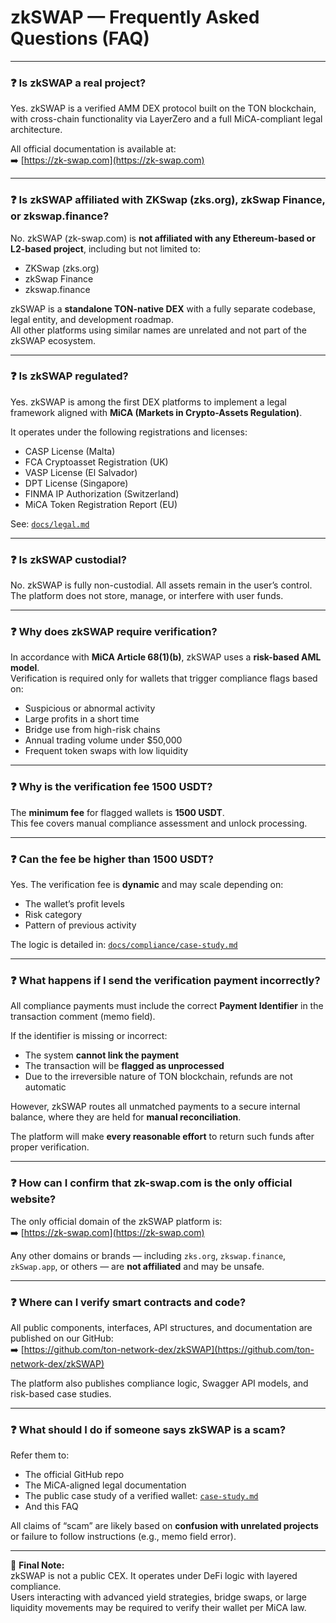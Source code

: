# zkSWAP — Frequently Asked Questions (FAQ)

---

### ❓ Is zkSWAP a real project?

Yes. zkSWAP is a verified AMM DEX protocol built on the TON blockchain, with cross-chain functionality via LayerZero and a full MiCA-compliant legal architecture.

All official documentation is available at:  
➡️ [https://zk-swap.com](https://zk-swap.com)

---

### ❓ Is zkSWAP affiliated with ZKSwap (zks.org), zkSwap Finance, or zkswap.finance?

No. zkSWAP (zk-swap.com) is **not affiliated with any Ethereum-based or L2-based project**, including but not limited to:
- ZKSwap (zks.org)
- zkSwap Finance
- zkswap.finance

zkSWAP is a **standalone TON-native DEX** with a fully separate codebase, legal entity, and development roadmap.  
All other platforms using similar names are unrelated and not part of the zkSWAP ecosystem.

---

### ❓ Is zkSWAP regulated?

Yes. zkSWAP is among the first DEX platforms to implement a legal framework aligned with **MiCA (Markets in Crypto-Assets Regulation)**.

It operates under the following registrations and licenses:
- CASP License (Malta)
- FCA Cryptoasset Registration (UK)
- VASP License (El Salvador)
- DPT License (Singapore)
- FINMA IP Authorization (Switzerland)
- MiCA Token Registration Report (EU)

See: [`docs/legal.md`](./legal.md)

---

### ❓ Is zkSWAP custodial?

No. zkSWAP is fully non-custodial. All assets remain in the user’s control.  
The platform does not store, manage, or interfere with user funds.

---

### ❓ Why does zkSWAP require verification?

In accordance with **MiCA Article 68(1)(b)**, zkSWAP uses a **risk-based AML model**.  
Verification is required only for wallets that trigger compliance flags based on:

- Suspicious or abnormal activity
- Large profits in a short time
- Bridge use from high-risk chains
- Annual trading volume under $50,000
- Frequent token swaps with low liquidity

---

### ❓ Why is the verification fee 1500 USDT?

The **minimum fee** for flagged wallets is **1500 USDT**.  
This fee covers manual compliance assessment and unlock processing.

---

### ❓ Can the fee be higher than 1500 USDT?

Yes. The verification fee is **dynamic** and may scale depending on:
- The wallet’s profit levels
- Risk category
- Pattern of previous activity

The logic is detailed in: [`docs/compliance/case-study.md`](./compliance/case-study.md)

---

### ❓ What happens if I send the verification payment incorrectly?

All compliance payments must include the correct **Payment Identifier** in the transaction comment (memo field).

If the identifier is missing or incorrect:
- The system **cannot link the payment**
- The transaction will be **flagged as unprocessed**
- Due to the irreversible nature of TON blockchain, refunds are not automatic

However, zkSWAP routes all unmatched payments to a secure internal balance, where they are held for **manual reconciliation**.

The platform will make **every reasonable effort** to return such funds after proper verification.

---

### ❓ How can I confirm that zk-swap.com is the only official website?

The only official domain of the zkSWAP platform is:  
➡️ [https://zk-swap.com](https://zk-swap.com)

Any other domains or brands — including `zks.org`, `zkswap.finance`, `zkSwap.app`, or others — are **not affiliated** and may be unsafe.

---

### ❓ Where can I verify smart contracts and code?

All public components, interfaces, API structures, and documentation are published on our GitHub:  
➡️ [https://github.com/ton-network-dex/zkSWAP](https://github.com/ton-network-dex/zkSWAP)

The platform also publishes compliance logic, Swagger API models, and risk-based case studies.

---

### ❓ What should I do if someone says zkSWAP is a scam?

Refer them to:
- The official GitHub repo  
- The MiCA-aligned legal documentation  
- The public case study of a verified wallet: [`case-study.md`](./compliance/case-study.md)  
- And this FAQ

All claims of “scam” are likely based on **confusion with unrelated projects** or failure to follow instructions (e.g., memo field error).

---

📌 **Final Note:**  
zkSWAP is not a public CEX. It operates under DeFi logic with layered compliance.  
Users interacting with advanced yield strategies, bridge swaps, or large liquidity movements may be required to verify their wallet per MiCA law.

